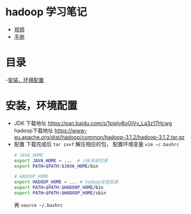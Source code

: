 # hadoop 学习笔记
* [视频](https://www.bilibili.com/video/av32081351/?p=19)
* [手册](http://hadoop.apache.org/docs/r1.0.4/cn/quickstart.html)
# 目录
-[安装，环境配置](#安装，环境配置)    

# 安装，环境配置   
* JDK 下载地址  https://pan.baidu.com/s/1piply8oOjVv_La3z17Hcwg       
  hadoop下载地址 https://www-eu.apache.org/dist/hadoop/common/hadoop-3.1.2/hadoop-3.1.2.tar.gz  
* 配置 
  下载完成后 `tar zxvf` 解压相应的包，
  配置环境变量  `vim ~/.bashrc`
  ```bash
  # JAVA_HOME
  export JAVA_HOME = ...  # jdk安装目录
  export PATH=$PATH:$JAVA_HOME/bin
  
  # HADOOP_HOME
  export HADOOP_HOME = ... # hadopp安装目录
  export PATH=$PATH:$HADOOP_HOME/bin
  export PATH=$PATH:$HADOOP_HOME/sbin
  ```
  再 `source ~/.bashrc`
